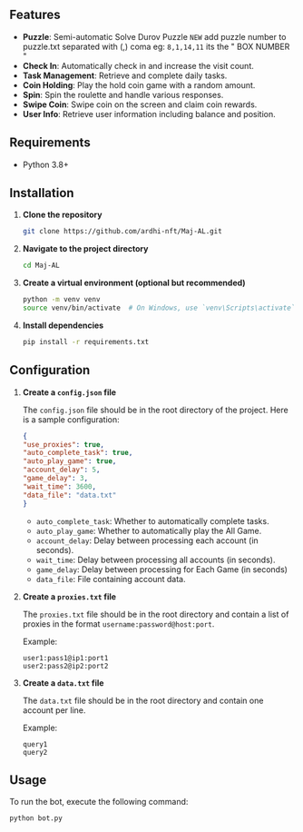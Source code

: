 
## Features

- **Puzzle**: Semi-automatic Solve Durov Puzzle `NEW` add puzzle number to puzzle.txt separated with (,) coma eg: `8,1,14,11` its the " BOX NUMBER "
- **Check In**: Automatically check in and increase the visit count.
- **Task Management**: Retrieve and complete daily tasks.
- **Coin Holding**: Play the hold coin game with a random amount.
- **Spin**: Spin the roulette and handle various responses.
- **Swipe Coin**: Swipe coin on the screen and claim coin rewards.
- **User Info**: Retrieve user information including balance and position.

## Requirements

- Python 3.8+

## Installation

1. **Clone the repository**

    ```bash
    git clone https://github.com/ardhi-nft/Maj-AL.git
    ```

2. **Navigate to the project directory**

    ```bash
    cd Maj-AL
    ```

3. **Create a virtual environment (optional but recommended)**

    ```bash
    python -m venv venv
    source venv/bin/activate  # On Windows, use `venv\Scripts\activate`
    ```

4. **Install dependencies**

    ```bash
    pip install -r requirements.txt
    ```

## Configuration

1. **Create a `config.json` file**

    The `config.json` file should be in the root directory of the project. Here is a sample configuration:

    ```json
    {
    "use_proxies": true,
    "auto_complete_task": true,
    "auto_play_game": true,
    "account_delay": 5,
    "game_delay": 3,
    "wait_time": 3600,
    "data_file": "data.txt"
    }

    ```

    - `auto_complete_task`: Whether to automatically complete tasks.
    - `auto_play_game`: Whether to automatically play the All Game.
    - `account_delay`: Delay between processing each account (in seconds).
    - `wait_time`: Delay between processing all accounts (in seconds).
    - `game_delay`: Delay between processing for Each Game (in seconds)
    - `data_file`: File containing account data.

2. **Create a `proxies.txt` file**

    The `proxies.txt` file should be in the root directory and contain a list of proxies in the format `username:password@host:port`.

    Example:

    ```
    user1:pass1@ip1:port1
    user2:pass2@ip2:port2
    ```

3. **Create a `data.txt` file**

    The `data.txt` file should be in the root directory and contain one account per line.

    Example:

    ```
    query1
    query2
    ```

## Usage

To run the bot, execute the following command:

```bash
python bot.py
```
